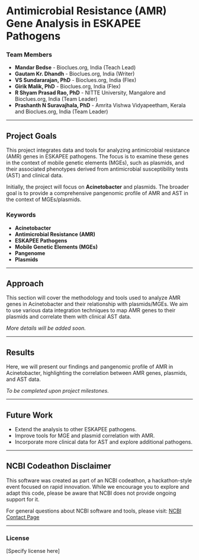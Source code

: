 # Antimicrobial Resistance (AMR) Gene Analysis in ESKAPEE Pathogens

### Team Members
- **Mandar Bedse** - Bioclues.org, India (Teach Lead)  
- **Gautam Kr. Dhandh** - Bioclues.org, India (Writer)  
- **VS Sundararajan, PhD** - Bioclues.org, India (Flex)  
- **Girik Malik, PhD** - Bioclues.org, India (Flex)  
- **R Shyam Prasad Rao, PhD** - NITTE University, Mangalore and Bioclues.org, India (Team Leader)  
- **Prashanth N Suravajhala, PhD** - Amrita Vishwa Vidyapeetham, Kerala and Bioclues.org, India (Team Leader)

---

## Project Goals
This project integrates data and tools for analyzing antimicrobial resistance (AMR) genes in ESKAPEE pathogens. The focus is to examine these genes in the context of mobile genetic elements (MGEs), such as plasmids, and their associated phenotypes derived from antimicrobial susceptibility tests (AST) and clinical data. 

Initially, the project will focus on **Acinetobacter** and plasmids. The broader goal is to provide a comprehensive pangenomic profile of AMR and AST in the context of MGEs/plasmids.

### Keywords
- **Acinetobacter**
- **Antimicrobial Resistance (AMR)**
- **ESKAPEE Pathogens**
- **Mobile Genetic Elements (MGEs)**
- **Pangenome**
- **Plasmids**

---

## Approach
This section will cover the methodology and tools used to analyze AMR genes in Acinetobacter and their relationship with plasmids/MGEs. We aim to use various data integration techniques to map AMR genes to their plasmids and correlate them with clinical AST data.

*More details will be added soon.*

---

## Results
Here, we will present our findings and pangenomic profile of AMR in Acinetobacter, highlighting the correlation between AMR genes, plasmids, and AST data.

*To be completed upon project milestones.*

---

## Future Work
- Extend the analysis to other ESKAPEE pathogens.
- Improve tools for MGE and plasmid correlation with AMR.
- Incorporate more clinical data for AST and explore additional pathogens.

---

## NCBI Codeathon Disclaimer
This software was created as part of an NCBI codeathon, a hackathon-style event focused on rapid innovation. While we encourage you to explore and adapt this code, please be aware that NCBI does not provide ongoing support for it.

For general questions about NCBI software and tools, please visit: [NCBI Contact Page](https://www.ncbi.nlm.nih.gov/home/about/contact/)

---

### License
[Specify license here]

